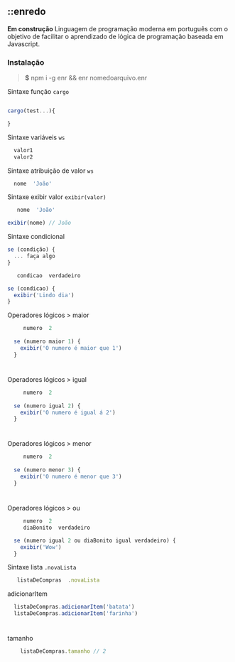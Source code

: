 ## ::enredo 

**Em construção**  Linguagem de programação moderna em português com o objetivo de facilitar o aprendizado de lógica de programação baseada em Javascript.

### Instalação

> **$** npm i -g enr && enr nomedoarquivo.enr  

Sintaxe função `cargo`  
```javascript

cargo(test...){

}
```

Sintaxe variáveis `ws`  
```javascript
  valor1
  valor2
```

Sintaxe atribuição de valor `ws`  
```javascript
  nome  'João'
```

Sintaxe exibir valor `exibir(valor)`  
```javascript
   nome  'João'

exibir(nome) // João
```

Sintaxe condicional
```javascript
se (condição) {
  ... faça algo
}
```
```javascript
   condicao  verdadeiro

se (condicao) {
  exibir('Lindo dia')
}
```

Operadores lógicos > maior

```javascript
     numero  2
  
  se (numero maior 1) {
    exibir('O numero é maior que 1')
  }

```
#

Operadores lógicos > igual

```javascript
     numero  2
  
  se (numero igual 2) {
    exibir('O numero é igual á 2')
  }
```

#

Operadores lógicos > menor

```javascript
     numero  2
  
  se (numero menor 3) {
    exibir('O numero é menor que 3')
  }
  ```
#

Operadores lógicos > ou

```javascript
     numero  2
     diaBonito  verdadeiro

  se (numero igual 2 ou diaBonito igual verdadeiro) {
    exibir('Wow')
  }
  ```

Sintaxe lista `.novaLista`  
```javascript
   listaDeCompras  .novaLista
```

adicionarItem

  ```javascript
    listaDeCompras.adicionarItem('batata')
    listaDeCompras.adicionarItem('farinha')
  ```

#

tamanho

```javascript
    listaDeCompras.tamanho // 2
  ```
